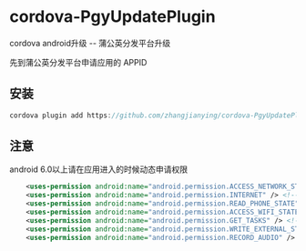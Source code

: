 # cordova-PgyUpdatePlugin
cordova android升级 -- 蒲公英分发平台升级

先到蒲公英分发平台申请应用的 APPID

##  安装
```java
cordova plugin add https://github.com/zhangjianying/cordova-PgyUpdatePlugin.git --variable PGYER_APPID=XXXXXXXXX
```


## 注意

android 6.0以上请在应用进入的时候动态申请权限

```xml
    <uses-permission android:name="android.permission.ACCESS_NETWORK_STATE" /> <!-- 获取网络状态 -->
    <uses-permission android:name="android.permission.INTERNET" /> <!-- 网络通信-->
    <uses-permission android:name="android.permission.READ_PHONE_STATE" />  <!-- 获取设备信息 -->
    <uses-permission android:name="android.permission.ACCESS_WIFI_STATE" /> <!-- 获取MAC地址-->
    <uses-permission android:name="android.permission.GET_TASKS" /> <!-- 获取MAC地址-->
    <uses-permission android:name="android.permission.WRITE_EXTERNAL_STORAGE" /> <!-- 读写sdcard，storage等等 -->
    <uses-permission android:name="android.permission.RECORD_AUDIO" /> <!-- 允许程序录制音频 -->
```